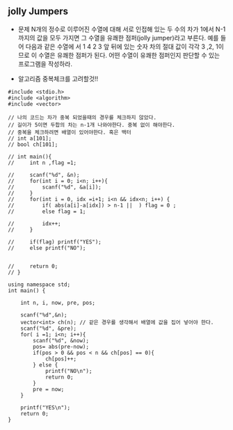 ## jolly Jumpers

* 문제
N개의 정수로 이루어진 수열에 대해 서로 인접해 있는 두 수의 차가 1에서 N-1까지의 값을 모두 가지면 그 수열을 유쾌한 점퍼(jolly jumper)라고 부른다. 예를 들어 다음과 같은 수열에 서 1 4 2 3 앞 뒤에 있는 숫자 차의 절대 값이 각각 3 ,2, 1이므로 이 수열은 유쾌한 점퍼가 된다. 어떤 수열이 유쾌한 점퍼인지 판단할 수 있는 프로그램을 작성하라.

* 알고리즘
중복체크를 고려할것!!

```
#include <stdio.h>
#include <algorithm>
#include <vector>

// 나의 코드는 차가 중복 되었을때의 경우를 체크하지 않았다.
// 길이가 5이면 두합의 차는 n-1개 나와야한다. 중복 없이 해야한다.
// 중복을 체크하려면 배열이 있어야한다. 혹은 백터
// int a[101];
// bool ch[101];

// int main(){
//     int n ,flag =1; 

//     scanf("%d", &n);
//     for(int i = 0; i<n; i++){
//         scanf("%d", &a[i]);
//     }
//     for(int i = 0, idx =i+1; i<n && idx<n; i++) {
//         if( abs(a[i]-a[idx]) > n-1 ||  ) flag = 0 ;
//         else flag = 1;

//         idx++;
//     }

//     if(flag) printf("YES");
//     else printf("NO");

    
//     return 0;
// }

using namespace std;
int main() {

    int n, i, now, pre, pos;

    scanf("%d",&n);
    vector<int> ch(n); // 같은 경우를 생각해서 배열에 값을 집어 넣어야 한다. 
    scanf("%d", &pre);
    for( i =1; i<n; i++){
        scanf("%d", &now);
        pos= abs(pre-now);
        if(pos > 0 && pos < n && ch[pos] == 0){
            ch[pos]++;
        } else {
            printf("NO\n");
            return 0;
        }
        pre = now;
    }

    printf("YES\n");
    return 0;
}
```